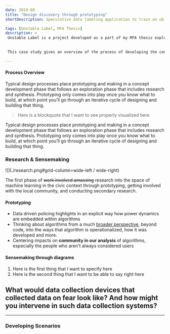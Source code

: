 ```yaml
---
date: 2019-08
title: "Design discovery through prototyping"
shortDescription: Speculative data labeling application to train an object detection algorithm

tags: [Unstable Label, MFA Thesis]
description: >
 Unstable Label is a project developed as a part of my MFA thesis exploring Machine Learning datasets in a civic context. The end outcome of the project was a set of provocations, ideas and experimental approaches for machine learning presented in the form of a speculative data labeling application
 
 
 This case study gives an overview of the process of developing the concepts at the core of Unstable Label, showing how open-ended prototyping can be a productive tool for early design discovery

---
```


#### Process Overview

Typical design processes place prototyping and making in a concept development phase that follows an exploration phase that includes research and synthesis. Prototyping only comes into play once you know what to build, at which point you’ll go through an iterative cycle of designing and building that thing.

> Here is a blockquote that I want to see properly visualized here

Typical design processes place prototyping and making in a concept development phase that follows an exploration phase that includes research and synthesis. Prototyping only comes into play once you know what to build, at which point you’ll go through an iterative cycle of designing and building that thing.

### Research & Sensemaking

![](./research.png#grid-column=wide-left / wide-right)

The first phase of ~~work involved amassing~~ research into the space of machine learning in the civic context through prototyping, getting involved with the local community, and conducting secondary research. 

#### Prototyping

* Data driven policing highlights in an explicit way how power dynamics are embedded within algorithms
* Thinking about algorithms from a much [broader perspective](https://stoplapdspying.medium.com/the-algorithmic-ecology-an-abolitionist-tool-for-organizing-against-algorithms-14fcbd0e64d0), beyond code, into the ways that algorithm is operationalized, how it was developed and more.
* Centering impacts on **community in our analysis** of algorithms, especially the people who aren't always considered users

#### Sensemaking through diagrams

1. Here is the first thing that I want to specify here
2. Here is the second thing that I want to be able to say right here

## What would data collection devices that collected data on fear look like? And how might you intervene in such data collection systems?

***

### Developing Scenarios
